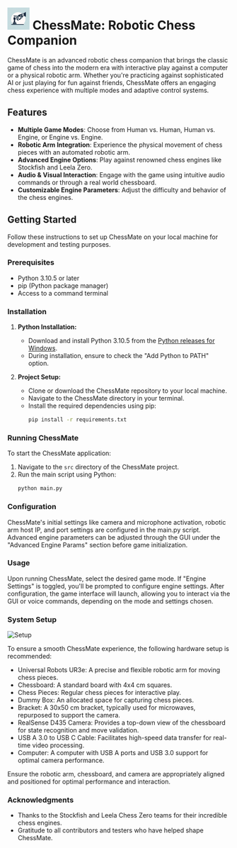 <h1>
    <img src="./img/logo.png" alt="Logo" width="50" height="50">
ChessMate: Robotic Chess Companion 
</h1>

ChessMate is an advanced robotic chess companion that brings the classic game of chess into the modern era with interactive play against a computer or a physical robotic arm. Whether you're practicing against sophisticated AI or just playing for fun against friends, ChessMate offers an engaging chess experience with multiple modes and adaptive control systems.

## Features

- **Multiple Game Modes**: Choose from Human vs. Human, Human vs. Engine, or Engine vs. Engine.
- **Robotic Arm Integration**: Experience the physical movement of chess pieces with an automated robotic arm.
- **Advanced Engine Options**: Play against renowned chess engines like Stockfish and Leela Zero.
- **Audio & Visual Interaction**: Engage with the game using intuitive audio commands or through a real world chessboard.
- **Customizable Engine Parameters**: Adjust the difficulty and behavior of the chess engines.

## Getting Started

Follow these instructions to set up ChessMate on your local machine for development and testing purposes.

### Prerequisites

- Python 3.10.5 or later
- pip (Python package manager)
- Access to a command terminal

### Installation

1. **Python Installation:**
   - Download and install Python 3.10.5 from the [Python releases for Windows](https://www.python.org/downloads/windows/).
   - During installation, ensure to check the "Add Python to PATH" option.

2. **Project Setup:**
   - Clone or download the ChessMate repository to your local machine.
   - Navigate to the ChessMate directory in your terminal.
   - Install the required dependencies using pip:
     ```bash
     pip install -r requirements.txt
     ```

### Running ChessMate

To start the ChessMate application:

1. Navigate to the `src` directory of the ChessMate project.
2. Run the main script using Python:
   ```bash
   python main.py
   ```

### Configuration

ChessMate's initial settings like camera and microphone activation, robotic arm host IP, and port settings are configured in the main.py script. Advanced engine parameters can be adjusted through the GUI under the "Advanced Engine Params" section before game initialization.

### Usage

Upon running ChessMate, select the desired game mode. If "Engine Settings" is toggled, you'll be prompted to configure engine settings. After configuration, the game interface will launch, allowing you to interact via the GUI or voice commands, depending on the mode and settings chosen.

### System Setup

<img src="./img/setup.png" alt="Setup" width="300" height="500">

To ensure a smooth ChessMate experience, the following hardware setup is recommended:

- Universal Robots UR3e: A precise and flexible robotic arm for moving chess pieces.
- Chessboard: A standard board with 4x4 cm squares.
- Chess Pieces: Regular chess pieces for interactive play.
- Dummy Box: An allocated space for capturing chess pieces.
- Bracket: A 30x50 cm bracket, typically used for microwaves, repurposed to support the camera.
- RealSense D435 Camera: Provides a top-down view of the chessboard for state recognition and move validation.
- USB A 3.0 to USB C Cable: Facilitates high-speed data transfer for real-time video processing.
- Computer: A computer with USB A ports and USB 3.0 support for optimal camera performance.

Ensure the robotic arm, chessboard, and camera are appropriately aligned and positioned for optimal performance and interaction.

### Acknowledgments

- Thanks to the Stockfish and Leela Chess Zero teams for their incredible chess engines.
- Gratitude to all contributors and testers who have helped shape ChessMate.
